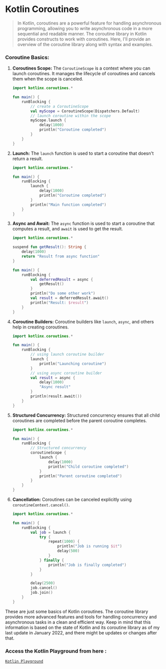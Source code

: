 # Kotlin Coroutines
> In Kotlin, coroutines are a powerful feature for handling asynchronous programming, allowing you to write asynchronous code in a more sequential and readable manner. The coroutine library in Kotlin provides constructs to work with coroutines. Here, I'll provide an overview of the coroutine library along with syntax and examples.

### Coroutine Basics:

1. **Coroutines Scope:**
   The `CoroutineScope` is a context where you can launch coroutines. It manages the lifecycle of coroutines and cancels them when the scope is canceled.

   ```kotlin
   import kotlinx.coroutines.*

   fun main() {
       runBlocking {
           // create a CoroutineScope
           val myScope = CoroutineScope(Dispatchers.Default)
           // launch coroutine within the scope
           myScope.launch {
               delay(1000)
               println("Coroutine completed")
           }
       }
   }
   ```

2. **Launch:**
   The `launch` function is used to start a coroutine that doesn't return a result.

   ```kotlin
   import kotlinx.coroutines.*

   fun main() {
       runBlocking {
           launch {
               delay(1000)
               println("Coroutine completed")
           }
           println("Main function completed")
       }
   }
   ```

3. **Async and Await:**
   The `async` function is used to start a coroutine that computes a result, and `await` is used to get the result. 

   ```kotlin
   import kotlinx.coroutines.*

   suspend fun getResult(): String {
       delay(1000)
       return "Result from async function"
   }

   fun main() {
       runBlocking {
           val deferredResult = async {
               getResult()
           }
           println("Do some other work")
           val result = deferredResult.await()
           println("Result: $result")
       }
   }
   ```

4. **Coroutine Builders:**
   Coroutine builders like `launch`, `async`, and others help in creating coroutines.

   ```kotlin
   import kotlinx.coroutines.*

   fun main() {
       runBlocking {
           // using launch coroutine builder
           launch {
               println("Launching coroutine")
           }
           // using async coroutine builder
           val result = async {
               delay(1000)
               "Async result"
           }
           println(result.await())
       }
   }
   ```

5. **Structured Concurrency:**
   Structured concurrency ensures that all child coroutines are completed before the parent coroutine completes.

   ```kotlin
   import kotlinx.coroutines.*

   fun main() {
       runBlocking {
           // Structured concurrency
           coroutineScope {
               launch {
                   delay(1000)
                   println("Child coroutine completed")
               }
               println("Parent coroutine completed")
           }
       }
   }
   ```

6. **Cancellation:**
   Coroutines can be canceled explicitly using `coroutineContext.cancel()`.

   ```kotlin
   import kotlinx.coroutines.*

   fun main() {
       runBlocking {
           val job = launch {
               try {
                   repeat(1000) {
                       println("Job is running $it")
                       delay(500)
                   }
               } finally {
                   println("Job is finally completed")
               }
           }

           delay(2500)
           job.cancel()
           job.join()
       }
   }
   ```

These are just some basics of Kotlin coroutines. The coroutine library provides more advanced features and tools for handling concurrency and asynchronous tasks in a clean and efficient way. Keep in mind that this information is based on the state of Kotlin and its coroutine library as of my last update in January 2022, and there might be updates or changes after that.
### Access the Kotlin Playground from here : 
[`Kotlin Playground`](https://developer.android.com/training/kotlinplayground)
